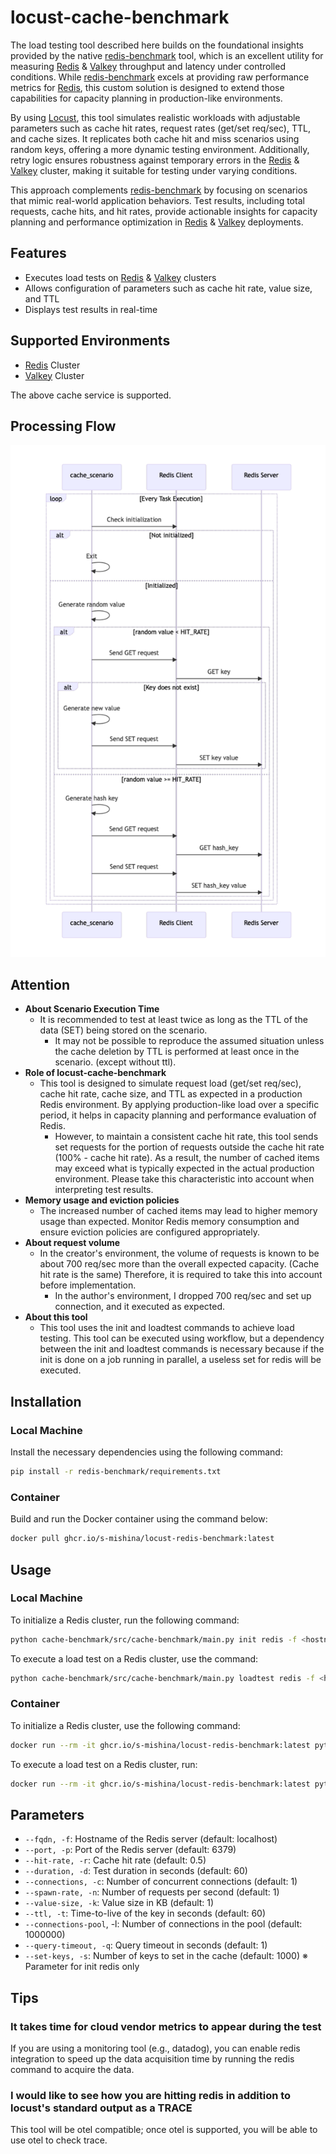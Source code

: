 
# locust-cache-benchmark

The load testing tool described here builds on the foundational insights provided by the native [redis-benchmark]([redis-benchmark](https://redis.io/docs/latest/operate/oss_and_stack/management/optimization/benchmarks/)) tool, which is an excellent utility for measuring [Redis](https://redis.io/) & [Valkey](https://valkey.io/) throughput and latency under controlled conditions. While [redis-benchmark](https://redis.io/docs/latest/operate/oss_and_stack/management/optimization/benchmarks/) excels at providing raw performance metrics for [Redis](https://redis.io/), this custom solution is designed to extend those capabilities for capacity planning in production-like environments.

By using [Locust](https://locust.io/), this tool simulates realistic workloads with adjustable parameters such as cache hit rates, request rates (get/set req/sec), TTL, and cache sizes. It replicates both cache hit and miss scenarios using random keys, offering a more dynamic testing environment. Additionally, retry logic ensures robustness against temporary errors in the [Redis](https://redis.io/) & [Valkey](https://valkey.io/) cluster, making it suitable for testing under varying conditions.

This approach complements [redis-benchmark](https://redis.io/docs/latest/operate/oss_and_stack/management/optimization/benchmarks/) by focusing on scenarios that mimic real-world application behaviors. Test results, including total requests, cache hits, and hit rates, provide actionable insights for capacity planning and performance optimization in [Redis](https://redis.io/) & [Valkey](https://valkey.io/) deployments.

## Features

- Executes load tests on [Redis](https://redis.io/) & [Valkey](https://valkey.io/) clusters
- Allows configuration of parameters such as cache hit rate, value size, and TTL
- Displays test results in real-time

## Supported Environments

- [Redis](https://redis.io/) Cluster
- [Valkey](https://valkey.io/) Cluster

The above cache service is supported.

## Processing Flow

![architecture](./image/architecture.png)

## Attention

- **About Scenario Execution Time**
  - It is recommended to test at least twice as long as the TTL of the data (SET) being stored on the scenario.
    -  It may not be possible to reproduce the assumed situation unless the cache deletion by TTL is performed at least once in the scenario. (except without ttl).
- **Role of locust-cache-benchmark**
  - This tool is designed to simulate request load (get/set req/sec), cache hit rate, cache size, and TTL as expected in a production Redis environment. By applying production-like load over a specific period, it helps in capacity planning and performance evaluation of Redis.
     - However, to maintain a consistent cache hit rate, this tool sends set requests for the portion of requests outside the cache hit rate (100% - cache hit rate). As a result, the number of cached items may exceed what is typically expected in the actual production environment. Please take this characteristic into account when interpreting test results.
- **Memory usage and eviction policies**
  - The increased number of cached items may lead to higher memory usage than expected. Monitor Redis memory consumption and ensure eviction policies are configured appropriately.
- **About request volume**
  - In the creator's environment, the volume of requests is known to be about 700 req/sec more than the overall expected capacity. (Cache hit rate is the same) Therefore, it is required to take this into account before implementation.
    - In the author's environment, I dropped 700 req/sec and set up connection, and it executed as expected.
- **About this tool**
  - This tool uses the init and loadtest commands to achieve load testing. This tool can be executed using workflow, but a dependency between the init and loadtest commands is necessary because if the init is done on a job running in parallel, a useless set for redis will be executed.

## Installation

### Local Machine

Install the necessary dependencies using the following command:

```sh
pip install -r redis-benchmark/requirements.txt
```

### Container

Build and run the Docker container using the command below:

```sh
docker pull ghcr.io/s-mishina/locust-redis-benchmark:latest
```

## Usage

### Local Machine

To initialize a Redis cluster, run the following command:

```sh
python cache-benchmark/src/cache-benchmark/main.py init redis -f <hostname> -p <port>
```

To execute a load test on a Redis cluster, use the command:

```sh
python cache-benchmark/src/cache-benchmark/main.py loadtest redis -f <hostname> -p <port> -r <hit_rate> -d <duration> -c <connections> -n <requests> -k <value_size> -t <ttl>
```

### Container

To initialize a Redis cluster, use the following command:

```sh
docker run --rm -it ghcr.io/s-mishina/locust-redis-benchmark:latest python cache-benchmark/src/cache-benchmark/main.py init redis -f <hostname> -p <port>
```

To execute a load test on a Redis cluster, run:

```sh
docker run --rm -it ghcr.io/s-mishina/locust-redis-benchmark:latest python cache-benchmark/src/cache-benchmark/main.py loadtest redis -f <hostname> -p <port> -r <hit_rate> -d <duration> -c <connections> -n <requests> -k <value_size> -t <ttl>
```

## Parameters

- `--fqdn, -f`: Hostname of the Redis server (default: localhost)
- `--port, -p`: Port of the Redis server (default: 6379)
- `--hit-rate, -r`: Cache hit rate (default: 0.5)
- `--duration, -d`: Test duration in seconds (default: 60)
- `--connections, -c`: Number of concurrent connections (default: 1)
- `--spawn-rate, -n`: Number of requests per second (default: 1)
- `--value-size, -k`: Value size in KB (default: 1)
- `--ttl, -t`: Time-to-live of the key in seconds (default: 60)
- `--connections-pool`, -l: Number of connections in the pool (default: 1000000)
- `--query-timeout, -q`: Query timeout in seconds (default: 1)
- `--set-keys, -s`: Number of keys to set in the cache (default: 1000) ※ Parameter for init redis only

## Tips

### It takes time for cloud vendor metrics to appear during the test

If you are using a monitoring tool (e.g., datadog), you can enable redis integration to speed up the data acquisition time by running the redis command to acquire the data.

### I would like to see how you are hitting redis in addition to locust's standard output as a TRACE

This tool will be otel compatible; once otel is supported, you will be able to use otel to check trace.
